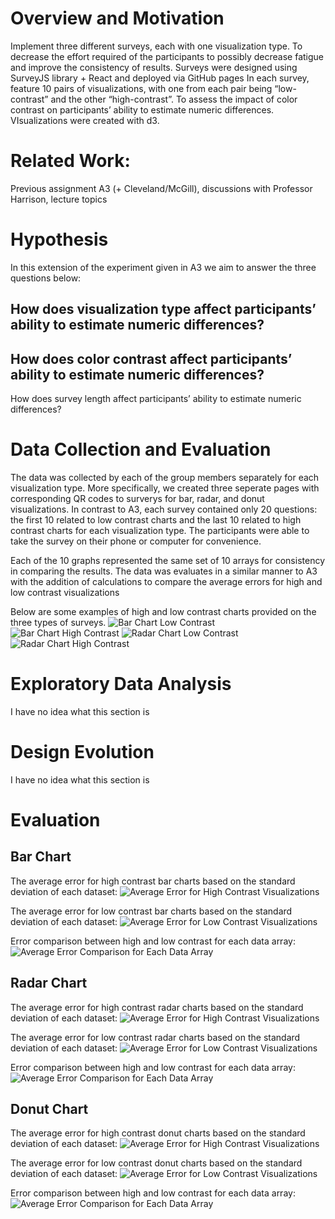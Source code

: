 # Overview and Motivation
Implement three different surveys, each with one visualization type.
To decrease the effort required of the participants to possibly decrease fatigue and improve the consistency of results.
Surveys were designed using SurveyJS library + React and deployed via GitHub pages
In each survey, feature 10 pairs of visualizations, with one from each pair being “low-contrast” and the other “high-contrast”.
To assess the impact of color contrast on participants’ ability to estimate numeric differences.
VIsualizations were created with d3.

# Related Work: 

Previous assignment A3 (+ Cleveland/McGill), discussions with Professor Harrison, lecture topics

# Hypothesis 
In this extension of the experiment given in A3 we aim to answer the three questions below:
## How does visualization type affect participants’ ability to estimate numeric differences?
## How does color contrast affect participants’ ability to estimate numeric differences?
How does survey length affect participants’ ability to estimate numeric differences?

# Data Collection and Evaluation
The data was collected by each of the group members separately for each visualization type. More specifically, we created three seperate pages with corresponding QR codes to surverys for bar, radar, and donut visualizations. In contrast to A3, each survey contained only 20 questions: the first 10 related to low contrast charts and the last 10 related to high contrast charts for each visualization type. The participants were able to take the survey on their phone or computer for convenience. 

Each of the 10 graphs represented the same set of 10 arrays for consistency in comparing the results. The data was evaluates in a similar manner to A3 with the addition of calculations to compare the average errors for high and low contrast visualizations

Below are some examples of high and low contrast charts provided on the three types of surveys.
![Bar Chart Low Contrast](barChart/imgs/bOrange1.png)
![Bar Chart High Contrast](barChart/imgs/b1.png)
![Radar Chart Low Contrast](lowContrast/rChart1.png)
![Radar Chart High Contrast](highContrast/rChart1.png)


# Exploratory Data Analysis
I have no idea what this section is

# Design Evolution
I have no idea what this section is

# Evaluation
## Bar Chart
The average error for high contrast bar charts based on the standard deviation of each dataset:
![Average Error for High Contrast Visualizations](results/barAvgErrorsBlue.png)

The average error for low contrast bar charts based on the standard deviation of each dataset:
![Average Error for Low Contrast Visualizations](results/barAvgErrorsOrange.png)

Error comparison between high and low contrast for each data array:
![Average Error Comparison for Each Data Array](results/barErrorsBlueOrange.png)

## Radar Chart
The average error for high contrast radar charts based on the standard deviation of each dataset:
![Average Error for High Contrast Visualizations](results/radarAvgErrorsBlue.png)

The average error for low contrast radar charts based on the standard deviation of each dataset:
![Average Error for Low Contrast Visualizations](results/radarAvgErrorsOrange.png)

Error comparison between high and low contrast for each data array:
![Average Error Comparison for Each Data Array](results/radarErrorsBlueOrange.png)

## Donut Chart
The average error for high contrast donut charts based on the standard deviation of each dataset:
![Average Error for High Contrast Visualizations](results/donutAvgErrorsBlue.png)

The average error for low contrast donut charts based on the standard deviation of each dataset:
![Average Error for Low Contrast Visualizations](results/donutAvgErrorsOrange.png)

Error comparison between high and low contrast for each data array:
![Average Error Comparison for Each Data Array](results/donutErrorsBlueOrange.png)
